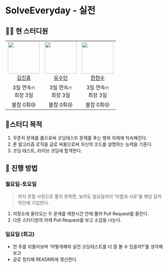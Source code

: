 # SolveEveryday - 실전

## 🧑‍💻 현 스터디원

<table>
  <!-- 프로필 -->
  <tr>
    <td align="center">
      <a href="https://github.com/deepredk">
        <img src="https://avatars.githubusercontent.com/u/33937365?v=4" width="100px;" />
        <br />
        김진홍
      </a>
    </td>
    <td align="center">
      <a href="https://github.com/sue4869">
        <img src="https://avatars.githubusercontent.com/u/68679529?v=4" width="100px;" />
        <br />
        유수민
      </a>
    </td>
    <td align="center">
      <a href="https://github.com/HanHyunsoo">
        <img src="https://avatars.githubusercontent.com/u/37373826?v=4" width="100px;" />
        <br />
        한현수
      </a>
    </td>
  </tr>
  <!-- 연속일수 -->
  <tr>
    <td align="center">
      3일 연속🔥</br>
      최장 3일
    </td>
    <td align="center">
      3일 연속🔥</br>
      최장 3일
    </td>
    <td align="center">
      3일 연속🔥</br>
      최장 3일
    </td>
  </tr>
  <!-- 불참횟수 -->
  <tr>
    <td align="center">불참 0회😢</td>
    <td align="center">불참 0회😢</td>
    <td align="center">불참 0회😢</td>
  </tr>
</table>

## 🚩스터디 목적

1. 꾸준히 문제를 품으로써 코딩테스트 문제를 푸는 행위 자체에 익숙해진다.
2. 푼 알고리즘 로직을 글로 써봄으로써 자신의 코드를 설명하는 능력을 기른다.
3. 코딩 테스트, 라이브 코딩에 합격한다.

## 📖 진행 방법

### 월요일-토요일

> 피치 못할 사정으로 풀지 못하면, 늦어도 일요일까지 '이름과 사유'를 해당 일차 하단에 기입한다.

1. 저장소에 올라오는 두 문제를 제한시간 안에 풀어 Pull Request를 올린다.
2. 다른 스터디원의 어제 Pull Request를 보고 소감을 나눈다.

### 일요일 (회고)

- 한 주를 되돌아보며 '어떻게해야 실전 코딩테스트를 더 잘 볼 수 있을까?'를 생각해보고
- 글로 정리해 README에 갱신한다.
